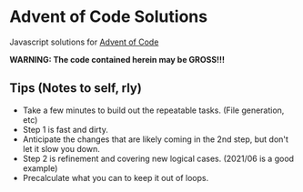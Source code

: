# Advent of Code Solutions

Javascript solutions for [Advent of Code](https://adventofcode.com/)

**WARNING: The code contained herein may be GROSS!!!**

## Tips (Notes to self, rly)

* Take a few minutes to build out the repeatable tasks. (File generation, etc)
* Step 1 is fast and dirty.
* Anticipate the changes that are likely coming in the 2nd step, but don't let it slow you down.
* Step 2 is refinement and covering new logical cases. (2021/06 is a good example)
* Precalculate what you can to keep it out of loops.
